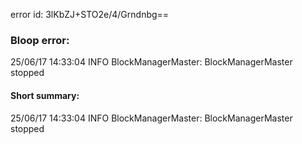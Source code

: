 error id: 3lKbZJ+STO2e/4/Grndnbg==
### Bloop error:

25/06/17 14:33:04 INFO BlockManagerMaster: BlockManagerMaster stopped
#### Short summary: 

25/06/17 14:33:04 INFO BlockManagerMaster: BlockManagerMaster stopped